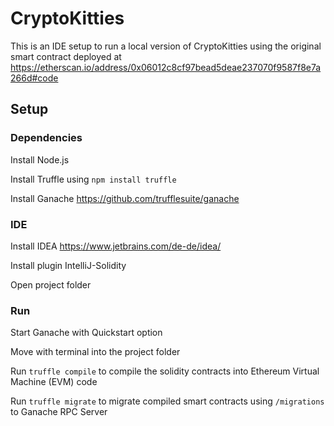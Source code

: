 
# CryptoKitties

This is an IDE setup to run a local version of CryptoKitties using the original smart contract deployed at https://etherscan.io/address/0x06012c8cf97bead5deae237070f9587f8e7a266d#code

## Setup
 
### Dependencies

Install Node.js

Install Truffle using `npm install truffle`

Install Ganache https://github.com/trufflesuite/ganache

### IDE

Install IDEA https://www.jetbrains.com/de-de/idea/

Install plugin IntelliJ-Solidity

Open project folder

### Run

Start Ganache with Quickstart option

Move with terminal into the project folder

Run `truffle compile` to compile the solidity contracts into Ethereum Virtual Machine (EVM) code

Run `truffle migrate` to migrate compiled smart contracts using `/migrations` to Ganache RPC Server